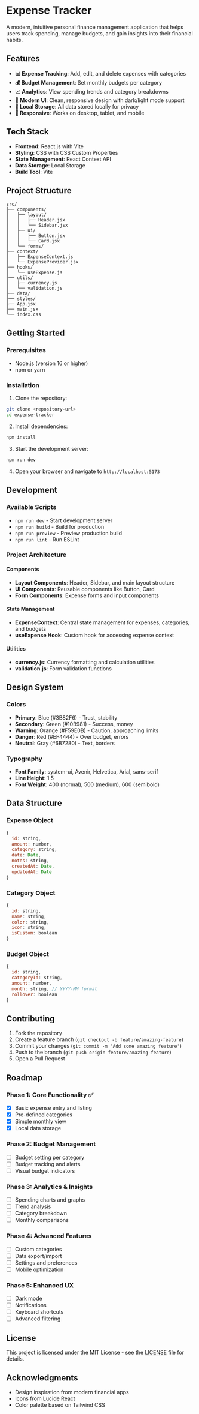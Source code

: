 # Expense Tracker

A modern, intuitive personal finance management application that helps users track spending, manage budgets, and gain insights into their financial habits.

## Features

- **📊 Expense Tracking**: Add, edit, and delete expenses with categories
- **💰 Budget Management**: Set monthly budgets per category
- **📈 Analytics**: View spending trends and category breakdowns
- **🎨 Modern UI**: Clean, responsive design with dark/light mode support
- **💾 Local Storage**: All data stored locally for privacy
- **📱 Responsive**: Works on desktop, tablet, and mobile

## Tech Stack

- **Frontend**: React.js with Vite
- **Styling**: CSS with CSS Custom Properties
- **State Management**: React Context API
- **Data Storage**: Local Storage
- **Build Tool**: Vite

## Project Structure

```
src/
├── components/
│   ├── layout/
│   │   ├── Header.jsx
│   │   └── Sidebar.jsx
│   ├── ui/
│   │   ├── Button.jsx
│   │   └── Card.jsx
│   └── forms/
├── context/
│   ├── ExpenseContext.js
│   └── ExpenseProvider.jsx
├── hooks/
│   └── useExpense.js
├── utils/
│   ├── currency.js
│   └── validation.js
├── data/
├── styles/
├── App.jsx
├── main.jsx
└── index.css
```

## Getting Started

### Prerequisites

- Node.js (version 16 or higher)
- npm or yarn

### Installation

1. Clone the repository:

```bash
git clone <repository-url>
cd expense-tracker
```

2. Install dependencies:

```bash
npm install
```

3. Start the development server:

```bash
npm run dev
```

4. Open your browser and navigate to `http://localhost:5173`

## Development

### Available Scripts

- `npm run dev` - Start development server
- `npm run build` - Build for production
- `npm run preview` - Preview production build
- `npm run lint` - Run ESLint

### Project Architecture

#### Components

- **Layout Components**: Header, Sidebar, and main layout structure
- **UI Components**: Reusable components like Button, Card
- **Form Components**: Expense forms and input components

#### State Management

- **ExpenseContext**: Central state management for expenses, categories, and budgets
- **useExpense Hook**: Custom hook for accessing expense context

#### Utilities

- **currency.js**: Currency formatting and calculation utilities
- **validation.js**: Form validation functions

## Design System

### Colors

- **Primary**: Blue (#3B82F6) - Trust, stability
- **Secondary**: Green (#10B981) - Success, money
- **Warning**: Orange (#F59E0B) - Caution, approaching limits
- **Danger**: Red (#EF4444) - Over budget, errors
- **Neutral**: Gray (#6B7280) - Text, borders

### Typography

- **Font Family**: system-ui, Avenir, Helvetica, Arial, sans-serif
- **Line Height**: 1.5
- **Font Weight**: 400 (normal), 500 (medium), 600 (semibold)

## Data Structure

### Expense Object

```javascript
{
  id: string,
  amount: number,
  category: string,
  date: Date,
  notes: string,
  createdAt: Date,
  updatedAt: Date
}
```

### Category Object

```javascript
{
  id: string,
  name: string,
  color: string,
  icon: string,
  isCustom: boolean
}
```

### Budget Object

```javascript
{
  id: string,
  categoryId: string,
  amount: number,
  month: string, // YYYY-MM format
  rollover: boolean
}
```

## Contributing

1. Fork the repository
2. Create a feature branch (`git checkout -b feature/amazing-feature`)
3. Commit your changes (`git commit -m 'Add some amazing feature'`)
4. Push to the branch (`git push origin feature/amazing-feature`)
5. Open a Pull Request

## Roadmap

### Phase 1: Core Functionality ✅

- [x] Basic expense entry and listing
- [x] Pre-defined categories
- [x] Simple monthly view
- [x] Local data storage

### Phase 2: Budget Management

- [ ] Budget setting per category
- [ ] Budget tracking and alerts
- [ ] Visual budget indicators

### Phase 3: Analytics & Insights

- [ ] Spending charts and graphs
- [ ] Trend analysis
- [ ] Category breakdown
- [ ] Monthly comparisons

### Phase 4: Advanced Features

- [ ] Custom categories
- [ ] Data export/import
- [ ] Settings and preferences
- [ ] Mobile optimization

### Phase 5: Enhanced UX

- [ ] Dark mode
- [ ] Notifications
- [ ] Keyboard shortcuts
- [ ] Advanced filtering

## License

This project is licensed under the MIT License - see the [LICENSE](LICENSE) file for details.

## Acknowledgments

- Design inspiration from modern financial apps
- Icons from Lucide React
- Color palette based on Tailwind CSS

<!-- 🚀 Implementation Strategy
Week 1: Foundation
Days 1-2: Restructure project and fix naming
Days 3-4: Add error boundaries and loading states
Days 5-7: Modularize CSS and persist budget data

Week 2: Tooling
Days 1-2: Add dependencies and configure tools
Days 3-4: Set up Prettier, ESLint, and Git hooks
Days 5-7: Create component index files and improve imports

Week 3: Performance
Days 1-2: Add React.memo and useMemo optimizations
Days 3-4: Implement code splitting and lazy loading
Days 5-7: Add toast notifications and enhanced UX

Week 4: Features
Days 1-2: Add data export/import functionality
Days 3-4: Implement search and advanced filtering
Days 5-7: Add accessibility improvements

Week 5: Testing
Days 1-3: Set up testing framework and write tests
Days 4-5: Add production optimizations
Days 6-7: Final polish and documentation -->
